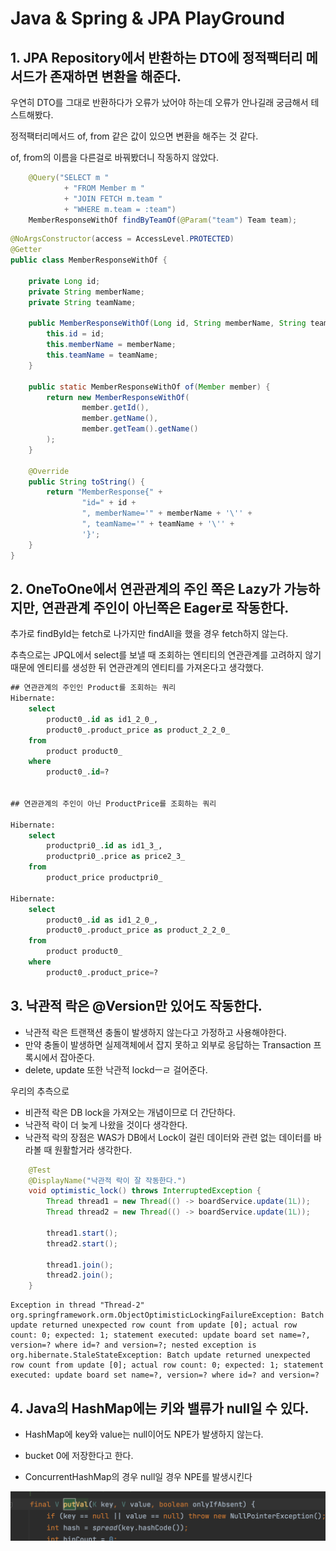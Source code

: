 # Java & Spring & JPA PlayGround



## 1. JPA Repository에서 반환하는 DTO에 정적팩터리 메서드가 존재하면 변환을 해준다.



우연히  DTO를 그대로 반환하다가 오류가 났어야 하는데 오류가 안나길래 궁금해서 테스트해봤다.

정적팩터리메서드 of, from 같은 값이 있으면 변환을 해주는 것 같다.

of, from의 이름을 다른걸로 바꿔봤더니 작동하지 않았다.

```java
    @Query("SELECT m "
            + "FROM Member m "
            + "JOIN FETCH m.team "
            + "WHERE m.team = :team")
    MemberResponseWithOf findByTeamOf(@Param("team") Team team);
```

```java
@NoArgsConstructor(access = AccessLevel.PROTECTED)
@Getter
public class MemberResponseWithOf {

    private Long id;
    private String memberName;
    private String teamName;

    public MemberResponseWithOf(Long id, String memberName, String teamName) {
        this.id = id;
        this.memberName = memberName;
        this.teamName = teamName;
    }

    public static MemberResponseWithOf of(Member member) {
        return new MemberResponseWithOf(
                member.getId(),
                member.getName(),
                member.getTeam().getName()
        );
    }

    @Override
    public String toString() {
        return "MemberResponse{" +
                "id=" + id +
                ", memberName='" + memberName + '\'' +
                ", teamName='" + teamName + '\'' +
                '}';
    }
}

```



## 2. OneToOne에서 연관관계의 주인 쪽은 Lazy가 가능하지만, 연관관계 주인이 아닌쪽은 Eager로 작동한다.

추가로 findById는 fetch로 나가지만  findAll을 했을 경우 fetch하지 않는다.

추측으로는 JPQL에서 select를 보낼 때 조회하는 엔티티의 연관관계를 고려하지 않기때문에 엔티티를 생성한 뒤 연관관계의 엔티티를 가져온다고 생각했다.

```sql
## 연관관계의 주인인 Product를 조회하는 쿼리
Hibernate: 
    select
        product0_.id as id1_2_0_,
        product0_.product_price as product_2_2_0_ 
    from
        product product0_ 
    where
        product0_.id=?


## 연관관계의 주인이 아닌 ProductPrice를 조회하는 쿼리

Hibernate: 
    select
        productpri0_.id as id1_3_,
        productpri0_.price as price2_3_ 
    from
        product_price productpri0_

Hibernate: 
    select
        product0_.id as id1_2_0_,
        product0_.product_price as product_2_2_0_ 
    from
        product product0_ 
    where
        product0_.product_price=?
```



## 3. 낙관적 락은 @Version만 있어도 작동한다.

- 낙관적 락은 트랜잭션 충돌이 발생하지 않는다고 가정하고 사용해야한다.
- 만약 충돌이 발생하면 실제객체에서 잡지 못하고 외부로 응답하는 Transaction 프록시에서 잡아준다.
- delete, update 또한 낙관적 lockdㅡㄹ 걸어준다.



우리의 추측으로

- 비관적 락은 DB lock을 가져오는 개념이므로 더 간단하다.
- 낙관적 락이 더 늦게 나왔을 것이다 생각한다.
- 낙관적 락의 장점은 WAS가 DB에서 Lock이 걸린 데이터와 관련 없는 데이터를 바라볼 때 원활할거라 생각한다.

```java
    @Test
    @DisplayName("낙관적 락이 잘 작동한다.")
    void optimistic_lock() throws InterruptedException {
        Thread thread1 = new Thread(() -> boardService.update(1L));
        Thread thread2 = new Thread(() -> boardService.update(1L));

        thread1.start();
        thread2.start();
        
        thread1.join();
        thread2.join();
    }

```



```shell
Exception in thread "Thread-2" org.springframework.orm.ObjectOptimisticLockingFailureException: Batch update returned unexpected row count from update [0]; actual row count: 0; expected: 1; statement executed: update board set name=?, version=? where id=? and version=?; nested exception is org.hibernate.StaleStateException: Batch update returned unexpected row count from update [0]; actual row count: 0; expected: 1; statement executed: update board set name=?, version=? where id=? and version=?
```



## 4. Java의 HashMap에는 키와 밸류가 null일 수 있다.

- HashMap에 key와 value는 null이어도 NPE가 발생하지 않는다.
- bucket 0에 저장한다고 한다.



- ConcurrentHashMap의 경우 null일 경우 NPE를 발생시킨다

![image-20221112150412211](images/image-20221112150412211.png)
